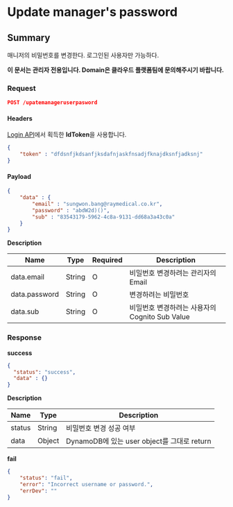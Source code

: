 # Update manager's password

## Summary

매니저의 비밀번호를 변경한다. 로그인된 사용자만 가능하다.

**이 문서는 관리자 전용입니다. Domain은 클라우드 플랫폼팀에 문의해주시기 바랍니다.**

### Request

```JSON
POST /upatemanageruserpasword
```

#### Headers

[Login API](./auth.md)에서 획득한 **IdToken**을 사용합니다.

```JSON
{
    "token" : "dfdsnfjkdsanfjksdafnjaskfnsadjfknajdksnfjadksnj"
}
```

#### Payload

```JSON
{
    "data" : {
        "email" : "sungwon.bang@raymedical.co.kr",
        "password" : "abdW2d)()",
        "sub" : "83543179-5962-4c8a-9131-dd68a3a43c0a"
    }
}
```

**Description**

| Name | Type | Required | Description |
| --- | --- | --- | --- |
| data.email | String | O | 비밀번호 변경하려는 관리자의 Email |
| data.password | String | O | 변경하려는 비밀번호 |
| data.sub | String | O | 비밀번호 변경하려는 사용자의 Cognito Sub Value |

### Response

**success**

```JSON
{
  "status": "success",
  "data" : {}
}
```

**Description**

| Name | Type | Description |
| --- | --- | --- |
| status | String | 비밀번호 변경 성공 여부 |
| data | Object | DynamoDB에 있는 user object를 그대로 return |

**fail**

```JSON
{
    "status": "fail",
    "error": "Incorrect username or password.",
    "errDev": ""
}
```
